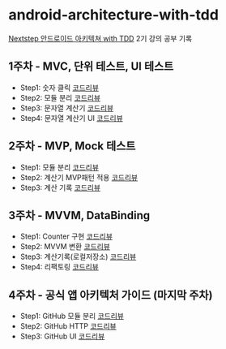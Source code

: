 # android-architecture-with-tdd
[Nextstep 안드로이드 아키텍쳐 with TDD](https://edu.nextstep.camp/c/QT9zj8KN/) 2기 강의 공부 기록

## 1주차 - MVC, 단위 테스트, UI 테스트
- Step1: 숫자 클릭 [코드리뷰](https://github.com/next-step/android-calculator-mvc/pull/17)
- Step2: 모듈 분리 [코드리뷰](https://github.com/next-step/android-calculator-mvc/pull/48)
- Step3: 문자열 계산기 [코드리뷰](https://github.com/next-step/android-calculator-mvc/pull/72)
- Step4: 문자열 계산기 UI [코드리뷰](https://github.com/next-step/android-calculator-mvc/pull/83)

## 2주차 - MVP, Mock 테스트
- Step1: 모듈 분리 [코드리뷰](https://github.com/next-step/android-calculator-mvp/pull/18)
- Step2: 계산기 MVP패턴 적용 [코드리뷰](https://github.com/next-step/android-calculator-mvp/pull/28)
- Step3: 계산 기록 [코드리뷰](https://github.com/next-step/android-calculator-mvp/pull/38)

## 3주차 - MVVM, DataBinding
- Step1: Counter 구현 [코드리뷰](https://github.com/next-step/android-calculator-mvvm/pull/6)
- Step2: MVVM 변환 [코드리뷰](https://github.com/next-step/android-calculator-mvvm/pull/19)
- Step3: 계산기록(로컬저장소) [코드리뷰](https://github.com/next-step/android-calculator-mvvm/pull/29)
- Step4: 리팩토링 [코드리뷰](https://github.com/next-step/android-calculator-mvvm/pull/41)

## 4주차 - 공식 앱 아키텍처 가이드 (마지막 주차)
- Step1: GitHub 모듈 분리 [코드리뷰](https://github.com/next-step/android-github/pull/27)
- Step2: GitHub HTTP [코드리뷰](https://github.com/next-step/android-github/pull/30)
- Step3: GitHub UI [코드리뷰](https://github.com/next-step/android-github/pull/31)
